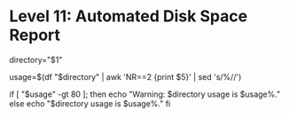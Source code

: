 # Level 11: Automated Disk Space Report






directory="$1"


usage=$(df "$directory" | awk 'NR==2 {print $5}' | sed 's/%//')


if [ "$usage" -gt 80 ]; then
  echo "Warning: $directory usage is $usage%."
else
  echo "$directory usage is $usage%."
fi